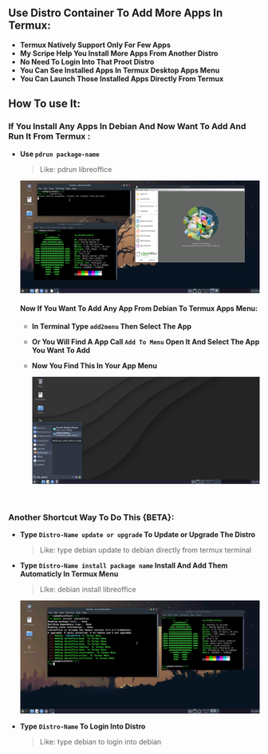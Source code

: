 ## Use Distro Container To Add More Apps In Termux:

- <b>Termux Natively Support Only For Few Apps</b>
- <b>My Scripe Help You Install More Apps From Another Distro</b>
- <b>No Need To Login Into That Proot Distro</b>
- <b>You Can See Installed Apps In Termux Desktop Apps Menu</b>
- <b>You Can Launch Those Installed Apps Directly From Termux</b>

## How To use It:

### If You Install Any Apps In Debian And Now Want To Add And Run It From Termux :
- <b>Use `pdrun package-name`</b>

    >Like: pdrun libreoffice

    <center><img src="images/apps/container-pdrun-libreoffice.png"></center>

    #### Now If You Want To Add Any App From Debian To Termux Apps Menu:
  - <b>In Terminal Type `add2menu` Then Select The App</b>

  - <b>Or You Will Find A App Call `Add To Menu` Open It And Select The App You Want To Add</b>

  - <b>Now You Find This In Your App Menu</b>
    <center><img src="images/apps/container-add2menu.png"></center>

<br>

### Another Shortcut Way To Do This {BETA}:

- <b>Type `Distro-Name update or upgrade` To Update or Upgrade The Distro</b>

    >Like: type debian update to debian directly from termux terminal
- <b>Type `Distro-Name install package name` Install And Add Them Automaticly In Termux Menu</b>

   > LIke: debian install libreoffice
   <center><img src="images/apps/container-install-libreoffice.png"></center> 
- <b>Type `Distro-Name` To Login Into Distro</b>

    >Like: type debian to login into debian
